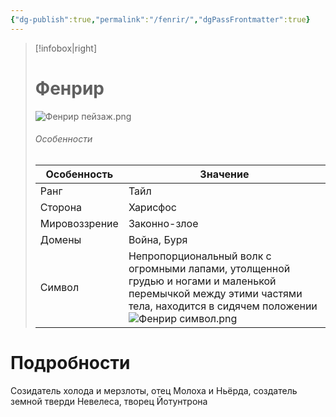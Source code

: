 ```yaml
---
{"dg-publish":true,"permalink":"/fenrir/","dgPassFrontmatter":true}
---
```


> [!infobox|right]
> # Фенрир
> ![Фенрир пейзаж.png](/img/user/%D0%A4%D0%B5%D0%BD%D1%80%D0%B8%D1%80%20%D0%BF%D0%B5%D0%B9%D0%B7%D0%B0%D0%B6.png)
> ###### Особенности
> | Особенность | Значение |
> | ---- | ---- |
> | Ранг |Тайл |
> | Сторона | Харисфос|
> | Мировоззрение | Законно-злое |
> | Домены |Война, Буря|
> |Символ| Непропорциональный волк с огромными лапами, утолщенной грудью и ногами и маленькой перемычкой между этими частями тела, находится в сидячем положении ![Фенрир символ.png](/img/user/%D0%A4%D0%B5%D0%BD%D1%80%D0%B8%D1%80%20%D1%81%D0%B8%D0%BC%D0%B2%D0%BE%D0%BB.png)  |

# Подробности

Созидатель холода и мерзлоты, отец Молоха и Ньёрда, создатель земной тверди Невелеса,  творец Йотунтрона